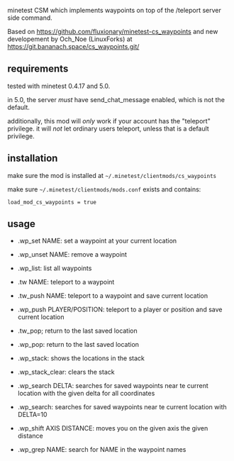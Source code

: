 minetest CSM which implements waypoints on top of the /teleport server side command.

Based on https://github.com/fluxionary/minetest-cs_waypoints
and new developement by Och_Noe (LinuxForks) at
https://git.bananach.space/cs_waypoints.git/

requirements
------------

tested with minetest 0.4.17 and 5.0.

in 5.0, the server *must* have send_chat_message enabled, which is not the default.

additionally, this mod will *only* work if your account has the "teleport" privilege.
it will *not* let ordinary users teleport, unless that is a default privilege.

installation
------------

make sure the mod is installed at `~/.minetest/clientmods/cs_waypoints`

make sure `~/.minetest/clientmods/mods.conf` exists and contains:

```
load_mod_cs_waypoints = true
```

usage
-----

* .wp_set NAME: set a waypoint at your current location
* .wp_unset NAME: remove a waypoint
* .wp_list: list all waypoints
* .tw NAME: teleport to a waypoint

* .tw_push NAME: teleport to a waypoint and save current location
* .wp_push PLAYER/POSITION: teleport to a player or position and save current location

* .tw_pop; return to the last saved location
* .wp_pop: return to the last saved location

* .wp_stack: shows the locations in the stack

* .wp_stack_clear: clears the stack

* .wp_search DELTA: searches for saved waypoints near te current location with the given delta for all coordinates
* .wp_search: searches for saved waypoints near te current location with DELTA=10
    
* .wp_shift AXIS DISTANCE: moves you on the given axis the given distance

* .wp_grep NAME:  search for NAME in the waypoint names
